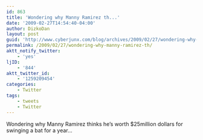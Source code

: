 ```yaml
---
id: 863
title: 'Wondering why Manny Ramirez th...'
date: '2009-02-27T14:54:40-04:00'
author: DizkoDan
layout: post
guid: 'http://www.cyberjunx.com/blog/archives/2009/02/27/wondering-why-manny-ramirez-th/'
permalink: /2009/02/27/wondering-why-manny-ramirez-th/
aktt_notify_twitter:
    - 'yes'
ljID:
    - '844'
aktt_twitter_id:
    - '1259209454'
categories:
    - Twitter
tags:
    - tweets
    - Twitter
---
```


Wondering why Manny Ramirez thinks he’s worth $25million dollars for swinging a bat for a year…